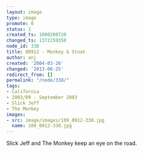 ```yaml
---
layout: image
type: image
promote: 0
status: 1
created_ts: 1080280720
changed_ts: 1372159358
node_id: 338
title: 00912 - Monkey & Stoat
author: anj
created: '2004-03-26'
changed: '2013-06-25'
redirect_from: []
permalink: "/node/338/"
tags:
- California
- 2003/09 - September 2003
- Slick Jeff
- The Monkey
images:
- src: image/images/109_0912-338.jpg
  name: 109_0912-338.jpg
---
```

Slick Jeff and The Monkey keep an eye on the road.
